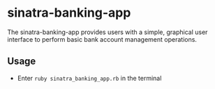 # sinatra-banking-app
The sinatra-banking-app provides users with a simple, graphical user interface to perform basic bank account management operations.

## Usage
- Enter `ruby sinatra_banking_app.rb` in the terminal

